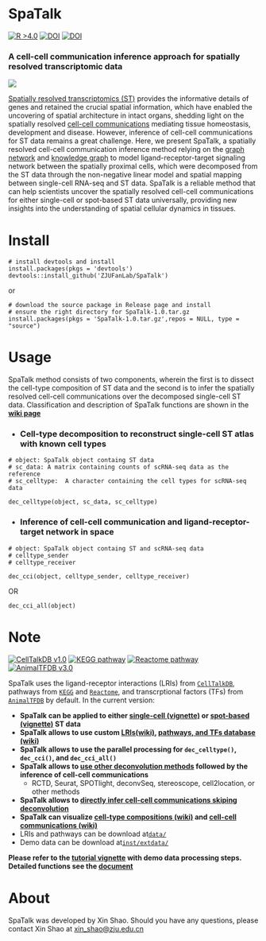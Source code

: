 # SpaTalk
[![R >4.0](https://img.shields.io/badge/R-%3E%3D4.0-brightgreen)](https://www.r-project.org/) [![DOI](https://zenodo.org/badge/DOI/10.5281/zenodo.6809147.svg)](https://doi.org/10.5281/zenodo.6809147) [![DOI](https://img.shields.io/badge/DOI-10.1038%2Fs41467--022--32111--8-yellowgreen)](https://www.nature.com/articles/s41467-022-32111-8)

### A cell-cell communication inference approach for spatially resolved transcriptomic data

<img src='https://github.com/ZJUFanLab/SpaTalk/blob/main/img/SpaTalk.png'>

[Spatially resolved transcriptomics (ST)](https://pubmed.ncbi.nlm.nih.gov/32505359/) provides the informative details of genes and retained the crucial spatial information, which have enabled the uncovering of spatial architecture in intact organs, shedding light on the spatially resolved [cell-cell communications](https://pubmed.ncbi.nlm.nih.gov/32435978/) mediating tissue homeostasis, development and disease. However, inference of cell-cell communications for ST data remains a great challenge. Here, we present SpaTalk, a spatially resolved cell-cell communication inference method relying on the [graph network](https://pubmed.ncbi.nlm.nih.gov/34500471/) and [knowledge graph](https://www.sciencedirect.com/science/article/pii/S1570826820300585) to model ligand-receptor-target signaling network between the spatially proximal cells, which were decomposed from the ST data through the non-negative linear model and spatial mapping between single-cell RNA-seq and ST data. SpaTalk is a reliable method that can help scientists uncover the spatially resolved cell-cell communications for either single-cell or spot-based ST data universally, providing new insights into the understanding of spatial cellular dynamics in tissues.

# Install

```
# install devtools and install
install.packages(pkgs = 'devtools')
devtools::install_github('ZJUFanLab/SpaTalk')
```
or
```
# download the source package in Release page and install
# ensure the right directory for SpaTalk-1.0.tar.gz
install.packages(pkgs = 'SpaTalk-1.0.tar.gz',repos = NULL, type = "source")
```
# Usage
SpaTalk method consists of two components, wherein the first is to dissect the cell-type composition of ST data and the second is to infer the spatially resolved cell-cell communications over the decomposed single-cell ST data. Classification and description of SpaTalk functions are shown in the __[wiki page](https://github.com/ZJUFanLab/SpaTalk/wiki)__
- ### Cell-type decomposition to reconstruct single-cell ST atlas with known cell types
```
# object: SpaTalk object containg ST data
# sc_data: A matrix containing counts of scRNA-seq data as the reference
# sc_celltype:  A character containing the cell types for scRNA-seq data

dec_celltype(object, sc_data, sc_celltype)
```

- ### Inference of cell-cell communication and ligand-receptor-target network in space
```
# object: SpaTalk object containg ST and scRNA-seq data
# celltype_sender
# celltype_receiver

dec_cci(object, celltype_sender, celltype_receiver)
```

OR

```
dec_cci_all(object)
```

# Note
[![CellTalkDB v1.0](https://img.shields.io/badge/CellTalkDB-v1.0-blueviolet)](http://tcm.zju.edu.cn/celltalkdb/) [![KEGG pathway](https://img.shields.io/badge/KEGG-pathway-ff69b4)](https://www.kegg.jp/kegg/pathway.html) [![Reactome pathway](https://img.shields.io/badge/Reactome-pathway-brightgreen)](https://reactome.org/) [![AnimalTFDB v3.0](https://img.shields.io/badge/AnimalTFDB-v3.0-yellowgreen)](http://bioinfo.life.hust.edu.cn/AnimalTFDB/#!/)

SpaTalk uses the ligand-receptor interactions (LRIs) from [`CellTalkDB`](http://tcm.zju.edu.cn/celltalkdb/), pathways from [`KEGG`](https://www.kegg.jp/kegg/pathway.html) and [`Reactome`](https://reactome.org/), and transcrptional factors (TFs) from [`AnimalTFDB`](http://bioinfo.life.hust.edu.cn/AnimalTFDB/#!/) by default. In the current version:

- __SpaTalk can be applied to either [single-cell (vignette)](https://raw.githack.com/ZJUFanLab/SpaTalk/main/vignettes/sc_tutorial.html) or [spot-based (vignette)](https://raw.githack.com/ZJUFanLab/SpaTalk/main/vignettes/spot_tutorial.html) ST data__
- __SpaTalk allows to use custom [LRIs(wiki)](https://github.com/ZJUFanLab/SpaTalk/wiki/Use-customed-lrpairs), [pathways, and TFs database (wiki)](https://github.com/ZJUFanLab/SpaTalk/wiki/Use-customed-pathways)__
- __SpaTalk allows to use the parallel processing for `dec_celltype()`, `dec_cci()`, and `dec_cci_all()`__
- __SpaTalk allows to [use other deconvolution methods](https://github.com/ZJUFanLab/SpaTalk/wiki/Use-other-deconvolution-methods) followed by the inference of cell-cell communications__
  - RCTD, Seurat, SPOTlight, deconvSeq, stereoscope, cell2location, or other methods
- __SpaTalk allows to [directly infer cell-cell communications skiping deconvolution](https://github.com/ZJUFanLab/SpaTalk/wiki/Directly-infer-cell-cell-communication-skiping-deconvolution)__
- __SpaTalk can visualize [cell-type compositions (wiki)](https://github.com/ZJUFanLab/SpaTalk/wiki#visulization-cell-types) and [cell-cell communications (wiki)](https://github.com/ZJUFanLab/SpaTalk/wiki#visulization-cell-cell-communications)__
- LRIs and pathways can be download at[`data/`](https://github.com/ZJUFanLab/SpaTalk/tree/main/data) 
- Demo data can be download at[`inst/extdata/`](https://github.com/ZJUFanLab/SpaTalk/tree/main/inst/extdata)

__Please refer to the [tutorial vignette](https://raw.githack.com/ZJUFanLab/SpaTalk/main/vignettes/tutorial.html) with demo data processing steps. Detailed functions see the [document](https://raw.githack.com/ZJUFanLab/SpaTalk/main/vignettes/SpaTalk.pdf)__

# About
SpaTalk was developed by Xin Shao. Should you have any questions, please contact Xin Shao at xin_shao@zju.edu.cn
